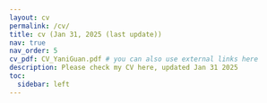 ```yaml
---
layout: cv
permalink: /cv/
title: cv (Jan 31, 2025 (last update))
nav: true
nav_order: 5
cv_pdf: CV_YaniGuan.pdf # you can also use external links here
description: Please check my CV here, updated Jan 31 2025
toc:
  sidebar: left
---
```

